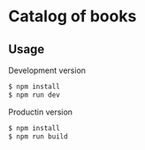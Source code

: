 # Catalog of books


## Usage

Development version

``` bash
$ npm install
$ npm run dev
```

Productin version
``` bash
$ npm install
$ npm run build
```
